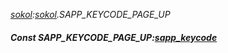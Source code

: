 _[sokol](../../modules/sokol/sokol-module.md):[sokol](../../modules/sokol/sokol-module.md).SAPP\_KEYCODE\_PAGE\_UP_
##### Const SAPP\_KEYCODE\_PAGE\_UP:[sapp_keycode](../../modules/sokol/sokol-sapp_keycode.md)
